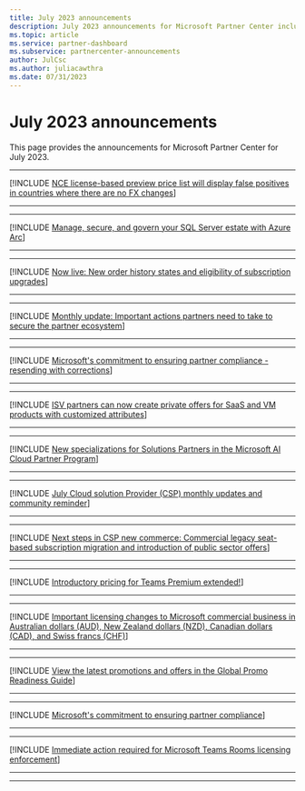 ```yaml
---
title: July 2023 announcements
description: July 2023 announcements for Microsoft Partner Center including new capabilities, promotions, offers, markets, or changes to existing offers.
ms.topic: article
ms.service: partner-dashboard
ms.subservice: partnercenter-announcements
author: JulCsc
ms.author: juliacawthra
ms.date: 07/31/2023
---
```


# July 2023 announcements

This page provides the announcements for Microsoft Partner Center for July 2023.

____

<a name="14"></a>
[!INCLUDE [NCE license-based preview price list will display false positives in countries where there are no FX changes](includes/july-2023/false-preview-price-list.md)]

____
____

<a name="13"></a>
[!INCLUDE [Manage, secure, and govern your SQL Server estate with Azure Arc](includes/july-2023/manage-secure-govern-sql-server-estate-with-azure-arc.md)]


____
____

<a name="12"></a>
[!INCLUDE [Now live: New order history states and eligibility of subscription upgrades](includes/july-2023/order-history-states-and-upgrade-eligibility.md)]


____
____

<a name="11"></a>
[!INCLUDE [Monthly update: Important actions partners need to take to secure the partner ecosystem](includes/july-2023/secure-partner-ecosystem.md)]

____
____


<a name="10"></a>
[!INCLUDE [Microsoft's commitment to ensuring partner compliance - resending with corrections](includes/july-2023/partner-compliance-corrections.md)]

____
____

<a name="9"></a>
[!INCLUDE [ISV partners can now create private offers for SaaS and VM products with customized attributes](includes/july-2023/customized-attributes.md)]

____
____

<a name="8"></a>
[!INCLUDE [New specializations for Solutions Partners in the Microsoft AI Cloud Partner Program](includes/july-2023/new-specializations-solutions-partners.md)]

____
____

<a name="7"></a>
[!INCLUDE [July Cloud solution Provider (CSP) monthly updates and community reminder](includes/july-2023/csp-monthly-reminder.md)]

____
____

<a name="6"></a>
[!INCLUDE [Next steps in CSP new commerce: Commercial legacy seat-based subscription migration and introduction of public sector offers](includes/july-2023/next-steps-new-commerce.md)]

____
____

<a name="5"></a>
[!INCLUDE [Introductory pricing for Teams Premium extended!](includes/july-2023/intro-pricing-for-teams-extended.md)]

____
____

<a name="4"></a>
[!INCLUDE [Important licensing changes to Microsoft commercial business in Australian dollars (AUD), New Zealand dollars (NZD), Canadian dollars (CAD), and Swiss francs (CHF)](includes/july-2023/pricing-updates-licensing-changes.md)]

____
____

<a name="3"></a>
[!INCLUDE [View the latest promotions and offers in the Global Promo Readiness Guide](includes/july-2023/global-promo-readiness.md)]

____
____

<a name="2"></a>
[!INCLUDE [Microsoft's commitment to ensuring partner compliance](includes/july-2023/partner-compliance.md)]

____
____

<a name="1"></a>
[!INCLUDE [Immediate action required for Microsoft Teams Rooms licensing enforcement](includes/july-2023/teams-room-device-reinforcement.md)]

____
____
